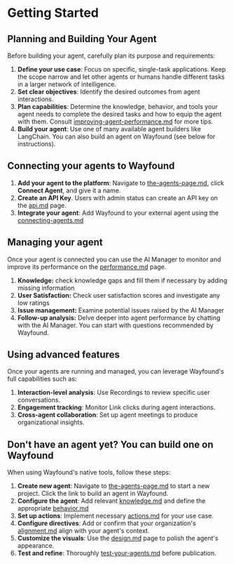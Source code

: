 # Getting Started

## **Planning and Building Your Agent**

Before building your agent, carefully plan its purpose and requirements:

1. **Define your use case**: Focus on specific, single-task applications. Keep the scope narrow and let other agents or humans handle different tasks in a larger network of intelligence.
2. **Set clear objectives**: Identify the desired outcomes from agent interactions.
3. **Plan capabilities**: Determine the knowledge, behavior, and tools your agent needs to complete the desired tasks and how to equip the agent with them. Consult [improving-agent-performance.md](improving-agent-performance.md "mention") for more tips.
4. **Build your agent**: Use one of many available agent builders like LangChain. You can also build an agent on Wayfound (see below for instructions).

## Connecting your agents to Wayfound

1. **Add your agent to the platform**: Navigate to [the-agents-page.md](agents/the-agents-page.md "mention"), click **Connect Agent**, and give it a name.
2. **Create an API Key**. Users with admin status can create an API key on the [api.md](api.md "mention") page.
3. **Integrate your agent**: Add Wayfound to your external agent using the [connecting-agents.md](agents/connecting-agents.md "mention")

## Managing your agent

Once your agent is connected you can use the AI Manager to monitor and improve its performance on the [performance.md](manager/performance.md "mention") page.

1. **Knowledge:** check knowledge gaps and fill them if necessary by adding missing information
2. **User Satisfaction:** Check user satisfaction scores and investigate any low ratings
3. **Issue management:** Examine potential issues raised by the AI Manager
4. **Follow-up analysis:** Delve deeper into agent performance by chatting with the AI Manager. You can start with questions recommended by Wayfound.

## **Using advanced features**

Once your agents are running and managed, you can leverage Wayfound's full capabilities such as:

1. **Interaction-level analysis**: Use Recordings to review specific user conversations.
2. **Engagement tracking**: Monitor Link clicks during agent interactions.
3. **Cross-agent collaboration**: Set up agent meetings to produce organizational insights.

## Don't have an agent yet? You can build one on Wayfound

When using Wayfound's native tools, follow these steps:

1. **Create new agent**: Navigate to [the-agents-page.md](agents/the-agents-page.md "mention") to start a new project. Click the link to build an agent in Wayfound.
2. **Configure the agent**: Add relevant [knowledge.md](knowledge.md "mention") and define the appropriate [behavior.md](agents/behavior.md "mention")
3. **Set up actions**: Implement necessary [actions.md](agents/actions.md "mention") for your use case.
4. **Configure directives**: Add or confirm that your organization's [alignment.md](manager/alignment.md "mention") align with your agent's context.
5. **Customize the visuals**: Use the [design.md](agents/design.md "mention") page to polish the agent's appearance.
6. **Test and refine**: Thoroughly [test-your-agents.md](agents/test-your-agents.md "mention") before publication.

